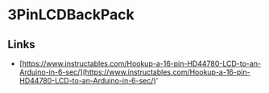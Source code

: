 # 3PinLCDBackPack

## Links

* [https://www.instructables.com/Hookup-a-16-pin-HD44780-LCD-to-an-Arduino-in-6-sec/](https://www.instructables.com/Hookup-a-16-pin-HD44780-LCD-to-an-Arduino-in-6-sec/)'

